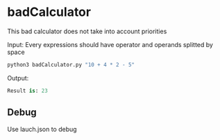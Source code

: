 # badCalculator

This bad calculator does not take into account priorities

Input:
Every expressions should have operator and operands splitted by space
```python
python3 badCalculator.py "10 + 4 * 2 - 5"
```

Output:

```python
Result is: 23
```

## Debug
Use lauch.json to debug

